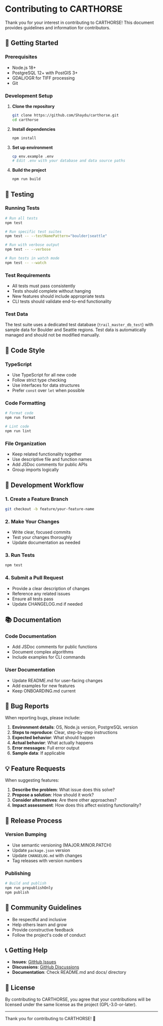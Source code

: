 # Contributing to CARTHORSE

Thank you for your interest in contributing to CARTHORSE! This document provides guidelines and information for contributors.

## 🚀 Getting Started

### Prerequisites

- Node.js 18+
- PostgreSQL 12+ with PostGIS 3+
- GDAL/OGR for TIFF processing
- Git

### Development Setup

1. **Clone the repository**
   ```bash
   git clone https://github.com/Shaydu/carthorse.git
   cd carthorse
   ```

2. **Install dependencies**
   ```bash
   npm install
   ```

3. **Set up environment**
   ```bash
   cp env.example .env
   # Edit .env with your database and data source paths
   ```

4. **Build the project**
   ```bash
   npm run build
   ```

## 🧪 Testing

### Running Tests

```bash
# Run all tests
npm test

# Run specific test suites
npm test -- --testNamePattern="boulder|seattle"

# Run with verbose output
npm test -- --verbose

# Run tests in watch mode
npm test -- --watch
```

### Test Requirements

- All tests must pass consistently
- Tests should complete without hanging
- New features should include appropriate tests
- CLI tests should validate end-to-end functionality

### Test Data

The test suite uses a dedicated test database (`trail_master_db_test`) with sample data for Boulder and Seattle regions. Test data is automatically managed and should not be modified manually.

## 📝 Code Style

### TypeScript

- Use TypeScript for all new code
- Follow strict type checking
- Use interfaces for data structures
- Prefer `const` over `let` when possible

### Code Formatting

```bash
# Format code
npm run format

# Lint code
npm run lint
```

### File Organization

- Keep related functionality together
- Use descriptive file and function names
- Add JSDoc comments for public APIs
- Group imports logically

## 🔧 Development Workflow

### 1. Create a Feature Branch

```bash
git checkout -b feature/your-feature-name
```

### 2. Make Your Changes

- Write clear, focused commits
- Test your changes thoroughly
- Update documentation as needed

### 3. Run Tests

```bash
npm test
```

### 4. Submit a Pull Request

- Provide a clear description of changes
- Reference any related issues
- Ensure all tests pass
- Update CHANGELOG.md if needed

## 📚 Documentation

### Code Documentation

- Add JSDoc comments for public functions
- Document complex algorithms
- Include examples for CLI commands

### User Documentation

- Update README.md for user-facing changes
- Add examples for new features
- Keep ONBOARDING.md current

## 🐛 Bug Reports

When reporting bugs, please include:

1. **Environment details**: OS, Node.js version, PostgreSQL version
2. **Steps to reproduce**: Clear, step-by-step instructions
3. **Expected behavior**: What should happen
4. **Actual behavior**: What actually happens
5. **Error messages**: Full error output
6. **Sample data**: If applicable

## 💡 Feature Requests

When suggesting features:

1. **Describe the problem**: What issue does this solve?
2. **Propose a solution**: How should it work?
3. **Consider alternatives**: Are there other approaches?
4. **Impact assessment**: How does this affect existing functionality?

## 🔄 Release Process

### Version Bumping

- Use semantic versioning (MAJOR.MINOR.PATCH)
- Update `package.json` version
- Update `CHANGELOG.md` with changes
- Tag releases with version numbers

### Publishing

```bash
# Build and publish
npm run prepublishOnly
npm publish
```

## 🤝 Community Guidelines

- Be respectful and inclusive
- Help others learn and grow
- Provide constructive feedback
- Follow the project's code of conduct

## 📞 Getting Help

- **Issues**: [GitHub Issues](https://github.com/Shaydu/carthorse/issues)
- **Discussions**: [GitHub Discussions](https://github.com/Shaydu/carthorse/discussions)
- **Documentation**: Check README.md and docs/ directory

## 📄 License

By contributing to CARTHORSE, you agree that your contributions will be licensed under the same license as the project (GPL-3.0-or-later).

---

Thank you for contributing to CARTHORSE! 🎉 